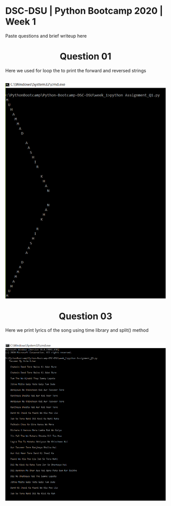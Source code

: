 # DSC-DSU | Python Bootcamp 2020 | Week 1

Paste questions and brief writeup here
<h1><center> Question 01 </center></h1>
<p>Here we used for loop the to print the forward and reversed strings</p>
</br>
<img src="Q1.PNG" align="center"/>

<h1><center> Question 03 </center></h1>
<p>Here we print lyrics of the song using time library and split() method</p>
</br>
<img src="Q3.PNG" align="center"/>


